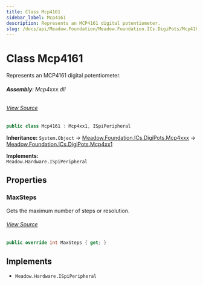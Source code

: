 ```yaml
---
title: Class Mcp4161
sidebar_label: Mcp4161
description: Represents an MCP4161 digital potentiometer.
slug: /docs/api/Meadow.Foundation/Meadow.Foundation.ICs.DigiPots/Mcp4161
---
```

# Class Mcp4161
Represents an MCP4161 digital potentiometer.

###### **Assembly**: Mcp4xxx.dll
###### [View Source](https://github.com/WildernessLabs/Meadow.Foundation.git/blob/develop/Source/Meadow.Foundation.Peripherals/ICs.DigiPots.Mcp4xxx/Driver/Drivers/Mcp4161.cs#L9)
```csharp title="Declaration"
public class Mcp4161 : Mcp4xx1, ISpiPeripheral
```
**Inheritance:** `System.Object` -> [Meadow.Foundation.ICs.DigiPots.Mcp4xxx](../Meadow.Foundation.ICs.DigiPots/Mcp4xxx) -> [Meadow.Foundation.ICs.DigiPots.Mcp4xx1](../Meadow.Foundation.ICs.DigiPots/Mcp4xx1)

**Implements:**  
`Meadow.Hardware.ISpiPeripheral`

## Properties
### MaxSteps
Gets the maximum number of steps or resolution.
###### [View Source](https://github.com/WildernessLabs/Meadow.Foundation.git/blob/develop/Source/Meadow.Foundation.Peripherals/ICs.DigiPots.Mcp4xxx/Driver/Drivers/Mcp4161.cs#L12)
```csharp title="Declaration"
public override int MaxSteps { get; }
```

## Implements

* `Meadow.Hardware.ISpiPeripheral`
